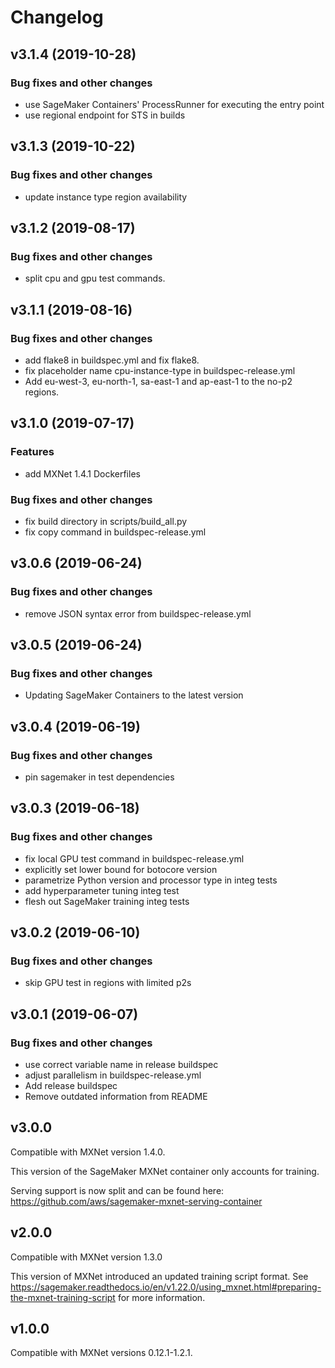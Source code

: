 # Changelog

## v3.1.4 (2019-10-28)

### Bug fixes and other changes

 * use SageMaker Containers' ProcessRunner for executing the entry point
 * use regional endpoint for STS in builds

## v3.1.3 (2019-10-22)

### Bug fixes and other changes

 * update instance type region availability

## v3.1.2 (2019-08-17)

### Bug fixes and other changes

 * split cpu and gpu test commands.

## v3.1.1 (2019-08-16)

### Bug fixes and other changes

 * add flake8 in buildspec.yml and fix flake8.
 * fix placeholder name cpu-instance-type in buildspec-release.yml
 * Add eu-west-3, eu-north-1, sa-east-1 and ap-east-1 to the no-p2 regions.

## v3.1.0 (2019-07-17)

### Features

 * add MXNet 1.4.1 Dockerfiles

### Bug fixes and other changes

 * fix build directory in scripts/build_all.py
 * fix copy command in buildspec-release.yml

## v3.0.6 (2019-06-24)

### Bug fixes and other changes

 * remove JSON syntax error from buildspec-release.yml

## v3.0.5 (2019-06-24)

### Bug fixes and other changes

 * Updating SageMaker Containers to the latest version

## v3.0.4 (2019-06-19)

### Bug fixes and other changes

 * pin sagemaker in test dependencies

## v3.0.3 (2019-06-18)

### Bug fixes and other changes

 * fix local GPU test command in buildspec-release.yml
 * explicitly set lower bound for botocore version
 * parametrize Python version and processor type in integ tests
 * add hyperparameter tuning integ test
 * flesh out SageMaker training integ tests

## v3.0.2 (2019-06-10)

### Bug fixes and other changes

 * skip GPU test in regions with limited p2s

## v3.0.1 (2019-06-07)

### Bug fixes and other changes

 * use correct variable name in release buildspec
 * adjust parallelism in buildspec-release.yml
 * Add release buildspec
 * Remove outdated information from README

## v3.0.0

Compatible with MXNet version 1.4.0.

This version of the SageMaker MXNet container only accounts for training.

Serving support is now split and can be found here: https://github.com/aws/sagemaker-mxnet-serving-container

## v2.0.0

Compatible with MXNet version 1.3.0

This version of MXNet introduced an updated training script format. See https://sagemaker.readthedocs.io/en/v1.22.0/using_mxnet.html#preparing-the-mxnet-training-script for more information.

## v1.0.0

Compatible with MXNet versions 0.12.1-1.2.1.
